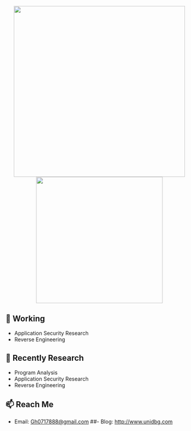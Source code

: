 <p align="center">
  <img src = "https://github-readme-stats.vercel.app/api?username=Ccccccccvvm&show_icons=true&hide_border=true&theme=graywhite&include_all_commits=true&count_private=true" width = 460>
  <img src = "https://github-readme-stats.vercel.app/api/top-langs/?username=Ccccccccvvm&layout=compact&hide_border=true&langs_count=10&theme=graywhite&include_all_commits=true&count_private=true" width = 340>
</p>

## 🔭 Working

- Application Security Research
- Reverse Engineering

## 🌱 Recently Research

- Program Analysis
- Application Security Research
- Reverse Engineering

## 📫 Reach Me

- Email: Gh0717888@gmail.com
##- Blog: http://www.unidbg.com
